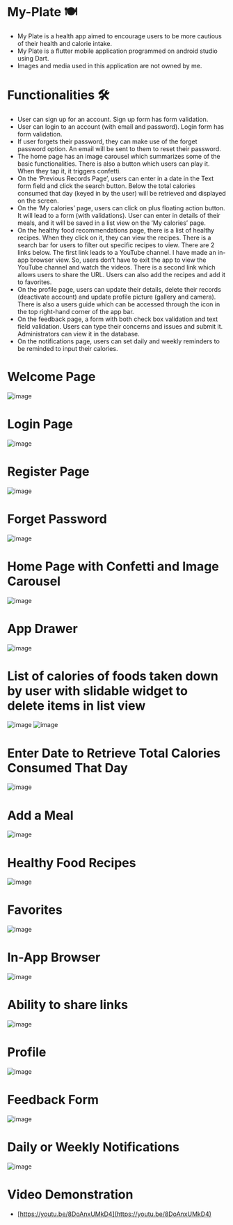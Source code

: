 # My-Plate 🍽️
- My Plate is a health app aimed to encourage users to be more cautious of their health and calorie intake.
- My Plate is a flutter mobile application programmed on android studio using Dart.
- Images and media used in this application are not owned by me.

# Functionalities 🛠️
- User can sign up for an account. Sign up form has form validation. 
- User can login to an account (with email and password). Login form has form validation.
- If user forgets their password, they can make use of the forget password option. An email will be sent to them to reset their password.
- The home page has an image carousel which summarizes some of the basic functionalities. There is also a button which users can play it. When they tap it, it triggers confetti. 
- On the ‘Previous Records Page’, users can enter in a date in the Text form field and click the search button. Below the total calories consumed that day (keyed in by the user) will be retrieved and displayed on the screen. 
- On the ‘My calories’ page, users can click on plus floating action button. It will lead to a form (with validations). User can enter in details of their meals, and it will be saved in a list view on the ‘My calories’ page. 
- On the healthy food recommendations page, there is a list of healthy recipes. When they click on it, they can view the recipes. There is a search bar for users to filter out specific recipes to view. There are 2 links below. The first link leads to a YouTube channel. I have made an in-app browser view. So, users don’t have to exit the app to view the YouTube channel and watch the videos. There is a second link which allows users to share the URL. Users can also add the recipes and add it to favorites. 
- On the profile page, users can update their details, delete their records (deactivate account) and update profile picture (gallery and camera). There is also a users guide which can be accessed through the icon in the top right-hand corner of the app bar. 
- On the feedback page, a form with both check box validation and text field validation. Users can type their concerns and issues and submit it. Administrators can view it in the database. 
- On the notifications page, users can set daily and weekly reminders to be reminded to input their calories. 

# Welcome Page
![image](https://user-images.githubusercontent.com/100062535/191887566-f0024b67-6837-4798-889a-3cb2ffd9f356.png)

# Login Page
![image](https://user-images.githubusercontent.com/100062535/191887776-30d6637b-037d-42d2-ae42-d56de268cff1.png)

# Register Page
![image](https://user-images.githubusercontent.com/100062535/191888182-c7156ef3-983b-413f-aba6-95289cb64923.png)

# Forget Password
![image](https://user-images.githubusercontent.com/100062535/191888938-5f96f67a-9aeb-4904-b552-faa72546951d.png)

# Home Page with Confetti and Image Carousel
![image](https://user-images.githubusercontent.com/100062535/191887422-468fa5de-cd54-43cb-8901-34ca021742ee.png)

# App Drawer
![image](https://user-images.githubusercontent.com/100062535/191889080-813f816d-532d-4f5a-a1c6-afcef46ac6f0.png)

# List of calories of foods taken down by user with slidable widget to delete items in list view
![image](https://user-images.githubusercontent.com/100062535/191788523-3d93744e-cee7-4087-bb34-b402164325ad.png)
![image](https://user-images.githubusercontent.com/100062535/191789869-1c79362f-8de6-459a-97cb-68f0ab71aa61.png)

# Enter Date to Retrieve Total Calories Consumed That Day
![image](https://user-images.githubusercontent.com/100062535/191889251-169cef98-9f11-46cb-a6ea-af7fa7bf5177.png)

# Add a Meal
![image](https://user-images.githubusercontent.com/100062535/191889540-0b65f5f7-974c-45f1-828f-d8596c54cd54.png)

# Healthy Food Recipes
![image](https://user-images.githubusercontent.com/100062535/191901402-d3af6a6d-b2e8-4730-b2d8-ec16efbc9e88.png)

# Favorites
![image](https://user-images.githubusercontent.com/100062535/191901617-e60870f7-b45b-4e5c-a406-bd326e4beeda.png)

# In-App Browser
![image](https://user-images.githubusercontent.com/100062535/191901741-864f24b8-bab2-4a61-946b-d628522de686.png)

# Ability to share links
![image](https://user-images.githubusercontent.com/100062535/191901878-756b256a-178c-4c06-ade0-90d5b3b565c5.png)

# Profile
![image](https://user-images.githubusercontent.com/100062535/191902045-1d703e94-7600-4822-9d96-5a204f7facc0.png)

# Feedback Form
![image](https://user-images.githubusercontent.com/100062535/191902145-f322b2f9-57d5-41ca-bab4-83a6b7807169.png)

# Daily or Weekly Notifications
![image](https://user-images.githubusercontent.com/100062535/191789534-ba52cbd4-7722-4d5b-90aa-9c3e340ebd99.png)

# Video Demonstration
- [https://youtu.be/8DoAnxUMkD4](https://youtu.be/8DoAnxUMkD4)



